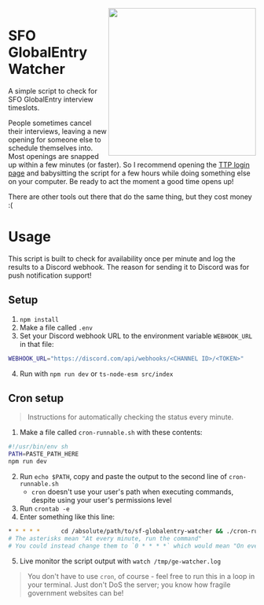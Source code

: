 <img width="300" align="right" src="https://github.com/benrucker/sf-globalentry-watcher/assets/12519846/0f73e883-ce71-4768-89d0-5fa2ff19c6dd" />

# SFO GlobalEntry Watcher

A simple script to check for SFO GlobalEntry interview timeslots.

People sometimes cancel their interviews, leaving a new opening for someone else to schedule themselves into. Most openings are snapped up within a few minutes (or faster). So I recommend opening the [TTP login page](https://ttp.cbp.dhs.gov/) and babysitting the script for a few hours while doing something else on your computer. Be ready to act the moment a good time opens up!

There are other tools out there that do the same thing, but they cost money :(

# Usage

This script is built to check for availability once per minute and log the results to a Discord webhook. The reason for sending it to Discord was for push notification support!

## Setup

1. `npm install`
2. Make a file called `.env`
3. Set your Discord webhook URL to the environment variable `WEBHOOK_URL` in that file:

```sh
WEBHOOK_URL="https://discord.com/api/webhooks/<CHANNEL ID>/<TOKEN>"
```

4. Run with `npm run dev` or `ts-node-esm src/index`

## Cron setup

> Instructions for automatically checking the status every minute.

1. Make a file called `cron-runnable.sh` with these contents:

```sh
#!/usr/bin/env sh
PATH=PASTE_PATH_HERE
npm run dev
```

2. Run `echo $PATH`, copy and paste the output to the second line of `cron-runnable.sh`
   - `cron` doesn't use your user's path when executing commands, despite using your user's permissions level
3. Run `crontab -e`
4. Enter something like this line:

```sh
* * * * *      cd /absolute/path/to/sf-globalentry-watcher && ./cron-runnable.sh > /tmp/ge-watcher.log 2>&1
# The asterisks mean "At every minute, run the command"
# You could instead change them to `0 * * * *` which would mean "On every hour, run the command"
```

5. Live monitor the script output with `watch /tmp/ge-watcher.log`

> You don't have to use `cron`, of course - feel free to run this in a loop in your terminal. Just don't DoS the server; you know how fragile government websites can be!
